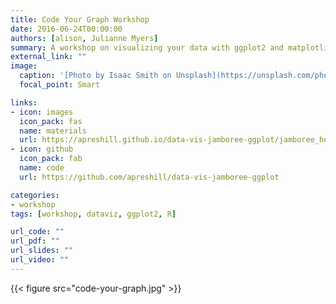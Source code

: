 ```yaml
---
title: Code Your Graph Workshop
date: 2016-06-24T00:00:00
authors: [alison, Julianne Myers]
summary: A workshop on visualizing your data with ggplot2 and matplotlib
external_link: ""
image:
  caption: '[Photo by Isaac Smith on Unsplash](https://unsplash.com/photos/6EnTPvPPL6I)'
  focal_point: Smart

links:
- icon: images
  icon_pack: fas
  name: materials
  url: https://apreshill.github.io/data-vis-jamboree-ggplot/jamboree_heart_ggplot.html
- icon: github
  icon_pack: fab
  name: code
  url: https://github.com/apreshill/data-vis-jamboree-ggplot

categories:
- workshop
tags: [workshop, dataviz, ggplot2, R]

url_code: ""
url_pdf: ""
url_slides: ""
url_video: ""
---
```


{{< figure src="code-your-graph.jpg" >}}



